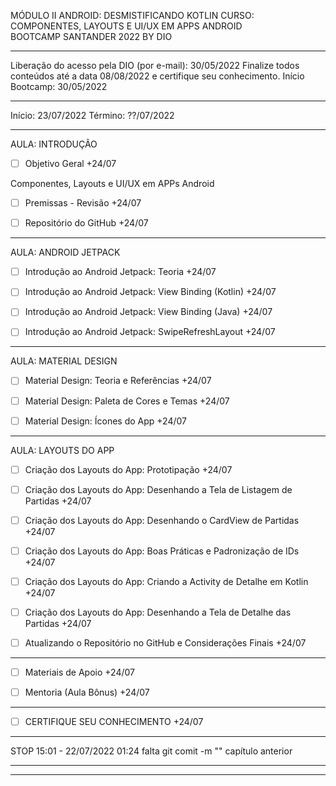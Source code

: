 MÓDULO II ANDROID: DESMISTIFICANDO KOTLIN
CURSO: COMPONENTES, LAYOUTS E UI/UX EM APPS ANDROID  
BOOTCAMP SANTANDER 2022 BY DIO
*********************************************************************************
Liberação do acesso pela DIO (por e-mail): 30/05/2022
Finalize todos conteúdos até a data 08/08/2022 e certifique seu conhecimento.
Início Bootcamp: 30/05/2022
*********************************************************************************
Início: 23/07/2022
Término: ??/07/2022

--------------------------------------------------------
AULA: INTRODUÇÃO
- [ ] Objetivo Geral   +24/07

Componentes, Layouts e UI/UX em APPs Android


- [ ] Premissas - Revisão   +24/07

- [ ] Repositório do GitHub   +24/07

--------------------------------------------------------
AULA: ANDROID JETPACK
- [ ] Introdução ao Android Jetpack: Teoria   +24/07

- [ ] Introdução ao Android Jetpack: View Binding (Kotlin)   +24/07

- [ ] Introdução ao Android Jetpack: View Binding (Java)   +24/07

- [ ] Introdução ao Android Jetpack: SwipeRefreshLayout   +24/07

--------------------------------------------------------
AULA: MATERIAL DESIGN
- [ ] Material Design: Teoria e Referências   +24/07

- [ ] Material Design: Paleta de Cores e Temas   +24/07

- [ ] Material Design: Ícones do App   +24/07
--------------------------------------------------------
AULA: LAYOUTS DO APP
- [ ] Criação dos Layouts do App: Prototipação   +24/07

- [ ] Criação dos Layouts do App: Desenhando a Tela de Listagem de Partidas   +24/07

- [ ] Criação dos Layouts do App: Desenhando o CardView de Partidas   +24/07

- [ ] Criação dos Layouts do App: Boas Práticas e Padronização de IDs   +24/07

- [ ] Criação dos Layouts do App: Criando a Activity de Detalhe em Kotlin   +24/07

- [ ] Criação dos Layouts do App: Desenhando a Tela de Detalhe das Partidas   +24/07

- [ ] Atualizando o Repositório no GitHub e Considerações Finais   +24/07

--------------------------------------------------------
- [ ] Materiais de Apoio   +24/07

- [ ] Mentoria (Aula Bônus)   +24/07

--------------------------------------------------------
- [ ] CERTIFIQUE SEU CONHECIMENTO   +24/07

--------------------------------------------------------
STOP 15:01 - 22/07/2022 01:24 
falta git comit -m "" capítulo anterior

----------------------------------------
----------------------------------------
